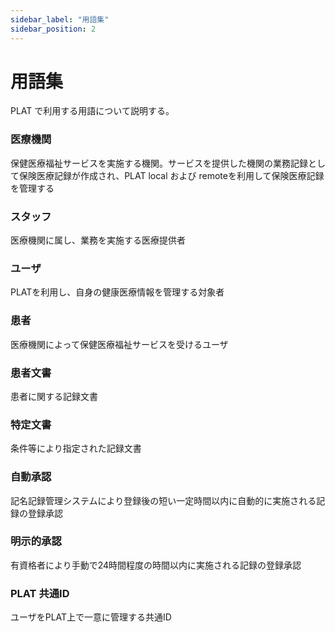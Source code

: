 ```yaml
---
sidebar_label: "用語集"
sidebar_position: 2
---
```


# 用語集

PLAT で利用する用語について説明する。

### 医療機関　　
  保健医療福祉サービスを実施する機関。サービスを提供した機関の業務記録として保険医療記録が作成され、PLAT local および remoteを利用して保険医療記録を管理する  
  
### スタッフ  
  医療機関に属し、業務を実施する医療提供者
  
### ユーザ  
  PLATを利用し、自身の健康医療情報を管理する対象者

### 患者  
  医療機関によって保健医療福祉サービスを受けるユーザ 

### 患者文書  
  患者に関する記録文書

### 特定文書  
  条件等により指定された記録文書  
  
### 自動承認  
  記名記録管理システムにより登録後の短い一定時間以内に自動的に実施される記録の登録承認 
  
### 明示的承認 
  有資格者により手動で24時間程度の時間以内に実施される記録の登録承認
  
### PLAT 共通ID  
  ユーザをPLAT上で一意に管理する共通ID
